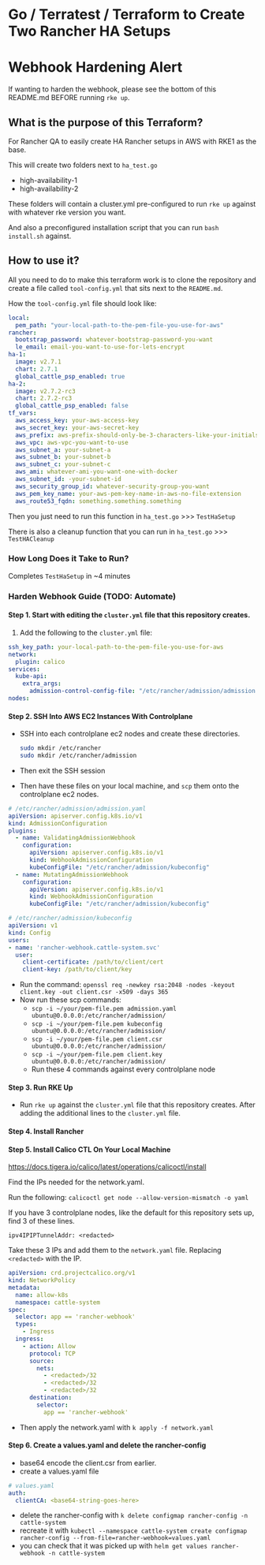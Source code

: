 # Go / Terratest / Terraform to Create Two Rancher HA Setups

# Webhook Hardening Alert

If wanting to harden the webhook, please see the bottom of this README.md BEFORE running `rke up`.

## What is the purpose of this Terraform?

For Rancher QA to easily create HA Rancher setups in AWS with RKE1 as the base. 

This will create two folders next to `ha_test.go`

- high-availability-1
- high-availability-2

These folders will contain a cluster.yml pre-configured to run `rke up` against with whatever rke version you want.

And also a preconfigured installation script that you can run `bash install.sh` against.

## How to use it?

All you need to do to make this terraform work is to clone the repository and create a file called `tool-config.yml` that sits next to the `README.md`. 

How the `tool-config.yml` file should look like:

```yaml
local:
  pem_path: "your-local-path-to-the-pem-file-you-use-for-aws"
rancher:
  bootstrap_password: whatever-bootstrap-password-you-want
  le_email: email-you-want-to-use-for-lets-encrypt
ha-1:
  image: v2.7.1
  chart: 2.7.1
  global_cattle_psp_enabled: true
ha-2:
  image: v2.7.2-rc3
  chart: 2.7.2-rc3
  global_cattle_psp_enabled: false
tf_vars:
  aws_access_key: your-aws-access-key
  aws_secret_key: your-aws-secret-key
  aws_prefix: aws-prefix-should-only-be-3-characters-like-your-initials
  aws_vpc: aws-vpc-you-want-to-use
  aws_subnet_a: your-subnet-a
  aws_subnet_b: your-subnet-b
  aws_subnet_c: your-subnet-c
  aws_ami: whatever-ami-you-want-one-with-docker
  aws_subnet_id: -your-subnet-id
  aws_security_group_id: whatever-security-group-you-want
  aws_pem_key_name: your-aws-pem-key-name-in-aws-no-file-extension
  aws_route53_fqdn: something.something.something
```

Then you just need to run this function in `ha_test.go` >>> `TestHaSetup`

There is also a cleanup function that you can run in `ha_test.go` >>> `TestHACleanup`

### How Long Does it Take to Run?

Completes `TestHaSetup` in ~4 minutes

### Harden Webhook Guide (TODO: Automate)

#### Step 1. Start with editing the `cluster.yml` file that this repository creates.

1. Add the following to the `cluster.yml` file:

```yaml
ssh_key_path: your-local-path-to-the-pem-file-you-use-for-aws
network:
  plugin: calico
services:
  kube-api:
    extra_args:
      admission-control-config-file: "/etc/rancher/admission/admission.yaml"
nodes:
```

#### Step 2. SSH Into AWS EC2 Instances With Controlplane

- SSH into each controlplane ec2 nodes and create these directories.

  ```sh
  sudo mkdir /etc/rancher
  sudo mkdir /etc/rancher/admission
  ```

- Then exit the SSH session
- Then have these files on your local machine, and `scp` them onto the controlplane ec2 nodes.

```yaml
# /etc/rancher/admission/admission.yaml
apiVersion: apiserver.config.k8s.io/v1
kind: AdmissionConfiguration
plugins:
  - name: ValidatingAdmissionWebhook
    configuration:
      apiVersion: apiserver.config.k8s.io/v1
      kind: WebhookAdmissionConfiguration
      kubeConfigFile: "/etc/rancher/admission/kubeconfig"
  - name: MutatingAdmissionWebhook
    configuration:
      apiVersion: apiserver.config.k8s.io/v1
      kind: WebhookAdmissionConfiguration
      kubeConfigFile: "/etc/rancher/admission/kubeconfig"
```

```yaml
# /etc/rancher/admission/kubeconfig
apiVersion: v1
kind: Config
users:
- name: 'rancher-webhook.cattle-system.svc'
  user:
    client-certificate: /path/to/client/cert
    client-key: /path/to/client/key
```

- Run the command: `openssl req -newkey rsa:2048 -nodes -keyout client.key -out client.csr -x509 -days 365`
- Now run these scp commands:
  - `scp -i ~/your/pem-file.pem admission.yaml ubuntu@0.0.0.0:/etc/rancher/admission/`
  - `scp -i ~/your/pem-file.pem kubeconfig ubuntu@0.0.0.0:/etc/rancher/admission/`
  - `scp -i ~/your/pem-file.pem client.csr ubuntu@0.0.0.0:/etc/rancher/admission/`
  - `scp -i ~/your/pem-file.pem client.key ubuntu@0.0.0.0:/etc/rancher/admission/`
  - Run these 4 commands against every controlplane node

#### Step 3. Run RKE Up

- Run `rke up` against the `cluster.yml` file that this repository creates. After adding the additional lines to the `cluster.yml` file.

#### Step 4. Install Rancher

#### Step 5. Install Calico CTL On Your Local Machine

https://docs.tigera.io/calico/latest/operations/calicoctl/install

Find the IPs needed for the network.yaml.

Run the following: `calicoctl get node --allow-version-mismatch -o yaml`

If you have 3 controlplane nodes, like the default for this repository sets up, find 3 of these lines.

`ipv4IPIPTunnelAddr: <redacted>`

Take these 3 IPs and add them to the `network.yaml` file. Replacing `<redacted>` with the IP.

```yaml
apiVersion: crd.projectcalico.org/v1
kind: NetworkPolicy
metadata:
  name: allow-k8s
  namespace: cattle-system
spec:
  selector: app == 'rancher-webhook'
  types:
    - Ingress
  ingress:
    - action: Allow
      protocol: TCP
      source:
        nets:
          - <redacted>/32
          - <redacted>/32
          - <redacted>/32
      destination:
        selector:
          app == 'rancher-webhook'
```
- Then apply the network.yaml with `k apply -f network.yaml`

#### Step 6. Create a values.yaml and delete the rancher-config

- base64 encode the client.csr from earlier.
- create a values.yaml file

```yaml
# values.yaml
auth:
  clientCA: <base64-string-goes-here>
```

- delete the rancher-config with `k delete configmap rancher-config -n cattle-system`
- recreate it with `kubectl --namespace cattle-system create configmap rancher-config --from-file=rancher-webhook=values.yaml`
- you can check that it was picked up with `helm get values rancher-webhook -n cattle-system`